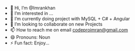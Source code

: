 - 👋 Hi, I’m @Imrankhan
- 👀 I’m interested in ...
- 🌱 I’m currently doing project with MySQL + C# + Angular
- 💞️ I’m looking to collaborate on new Projects
- 📫 How to reach me on email codeproimran@gmail.com  
- 😄 Pronouns: Noun
- ⚡ Fun fact: Enjoy...

<!---
Imrankhan345/Imrankhan345 is a ✨ special ✨ repository because its `README.md` (this file) appears on your GitHub profile.
You can click the Preview link to take a look at your changes.
--->
